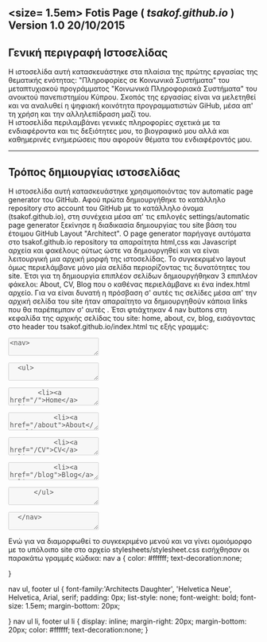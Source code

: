 <b><size= 1.5em> Fotis Page (<i> tsakof.github.io </i>) Version 1.0 20/10/2015 </b>
---------------------------------------------------------------------------

Γενική περιγραφή Ιστοσελίδας
-----------------------------------

Η ιστοσελίδα αυτή κατασκευάστηκε στα πλαίσια της πρώτης εργασίας της θεματικής ενότητας:
"Πληροφορίες σε Κοινωνικά Συστήματα" του μεταπτυχιακού προγράμματος "Κοινωνικά Πληροφοριακά Συστήματα" του ανοικτού πανεπιστημίου Κύπρου.
Σκοπός της εργασίας είναι να μελετηθεί και να αναλυθεί η ψηφιακή κοινότητα προγραμματιστών GiHub, μέσα απ' τη χρήση και την αλληλεπίδραση μαζί του.  
Η ιστοσελίδα περιλαμβάνει γενικές πληροφορίες σχετικά με τα ενδιαφέροντα και τις δεξιότητες μου, το βιογραφικό μου αλλά 
και καθημερινές ενημερώσεις που αφορούν θέματα του ενδιαφέροντός μου.

------------------------------------

Τρόπος δημιουργίας ιστοσελίδας
------------------------------------

Η ιστοσελίδα αυτή κατασκευάστηκε χρησιμοποιόντας τον automatic page generator του GitHub. 
Αφού πρώτα δημιουργήθηκε το κατάλληλο repository στο account του GitHub με το κατάλληλο όνομα (tsakof.github.io),
στη συνέχεια μέσα απ' τις επιλογές settings/automatic page generator ξεκίνησε η διαδικασία δημιουργίας του site βάση του έτοιμου GitHub Layout "Architect".
Ο page generator παρήγαγε αυτόματα στο tsakof.github.io repository τα απαραίτητα html,css και Javascript αρχεία και φακέλους ούτως ώστε να δημιουργηθεί και να είναι λειτουργική μια αρχική μορφή της ιστοσελίδας.
Το συγκεκριμένο layout όμως περιελάμβανε μόνο μία σελίδα περιορίζοντας τις δυνατότητες του site.
Έτσι για τη δημιουργία επιπλέον σελίδων δημιουργήθηκαν 3 επιπλέον φάκελοι: About, CV, Blog που ο καθένας περιελάμβανε κι ένα index.html αρχείο.
Για να είναι δυνατή η πρόσβαση σ' αυτές τις σελίδες μέσα απ' την αρχική σελίδα του site ήταν απαραίτητο να δημιουργηθούν κάποια links που θα παρέπεμπαν σ' αυτές .
Έτσι φτιάχτηκαν 4 nav buttons στη κεφαλίδα της αρχικής σελίδας του site: home, about, cv, blog, εισάγοντας στο header του tsakof.github.io/index.html τις εξής γραμμές:
       <p> <textarea disabled> <nav> </textarea> </p>
<p>	<textarea disabled>  <ul> </textarea></p>
 <p>  <textarea disabled> 		<li><a href="/">Home</a></li> </textarea></p>
 <p>  <textarea disabled>	        <li><a href="/about">About</a></li> </textarea></p>
 <p>  <textarea disabled>	       	<li><a href="/CV">CV</a></li> </textarea></p>
 <p>  <textarea disabled>	        <li><a href="/blog">Blog</a></li> </textarea></p>
<p><textarea disabled>	    </ul> </textarea> </p>
<p><textarea disabled>	</nav> </textarea></p>

Ενώ για να διαμορφωθεί το συγκεκριμένο μενού και να γίνει ομοιόμορφο με το υπόλοιπο site στο αρχείο stylesheets/stylesheet.css εισήχθησαν οι παρακάτω γραμμές κώδικα:
nav a { color: #ffffff;
    text-decoration:none;
    
}
    
nav ul, footer ul {
    font-family:'Architects Daughter', 'Helvetica Neue',  Helvetica, Arial, serif;
    padding: 0px;
    list-style: none;
    font-weight: bold;
    font-size: 1.5em;
    margin-bottom: 20px;
    
}
nav ul li, footer ul li {
    display: inline;
    margin-right: 20px;
    margin-bottom: 20px;
    color: #ffffff;
    text-decoration:none;
}










